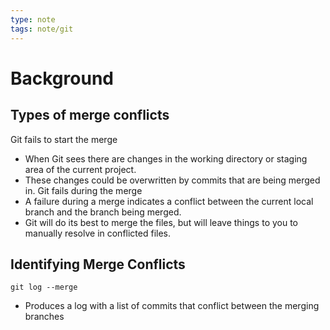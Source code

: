 ```yaml
---
type: note
tags: note/git
---
```

# Background
## Types of merge conflicts
Git fails to start the merge
- When Git sees there are changes in the working directory or staging area of the current project. 
- These changes could be overwritten by commits that are being merged in. 
Git fails during the merge
- A failure during a merge indicates a conflict between the current local branch and the branch being merged.
- Git will do its best to merge the files, but will leave things to you to manually resolve in conflicted files. 

## Identifying Merge Conflicts
```shell
git log --merge
```
- Produces a log with a list of commits that conflict between the merging branches